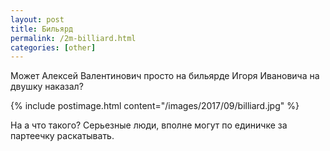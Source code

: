 ```yaml
---
layout: post
title: Бильярд
permalink: /2m-billiard.html
categories: [other]
---
```


Может Алексей Валентинович просто на бильярде Игоря Ивановича на двушку наказал?

{% include postimage.html content="/images/2017/09/billiard.jpg" %}

На а что такого? Серьезные люди, вполне могут по единичке за партеечку раскатывать.
